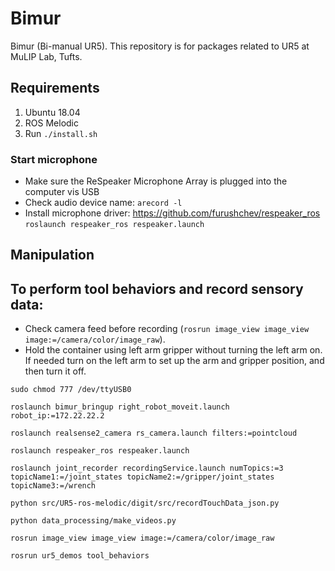 # Bimur

Bimur (Bi-manual UR5). This repository is for packages related to UR5 at MuLIP Lab, Tufts.

## Requirements

1. Ubuntu 18.04
2. ROS Melodic
3. Run `./install.sh`

### Start microphone
- Make sure the ReSpeaker Microphone Array is plugged into the computer vis USB <br>
- Check audio device name: `arecord -l` <br>
- Install microphone driver: https://github.com/furushchev/respeaker_ros <br>
`roslaunch respeaker_ros respeaker.launch`

## Manipulation

## To perform tool behaviors and record sensory data:

- Check camera feed before recording (`rosrun image_view image_view image:=/camera/color/image_raw`).
- Hold the container using left arm gripper without turning the left arm on. If needed turn on the left arm to set up the arm and gripper position, and then turn it off.

```
sudo chmod 777 /dev/ttyUSB0

roslaunch bimur_bringup right_robot_moveit.launch robot_ip:=172.22.22.2

roslaunch realsense2_camera rs_camera.launch filters:=pointcloud

roslaunch respeaker_ros respeaker.launch

roslaunch joint_recorder recordingService.launch numTopics:=3 topicName1:=/joint_states topicName2:=/gripper/joint_states topicName3:=/wrench

python src/UR5-ros-melodic/digit/src/recordTouchData_json.py

python data_processing/make_videos.py

rosrun image_view image_view image:=/camera/color/image_raw

rosrun ur5_demos tool_behaviors

```
